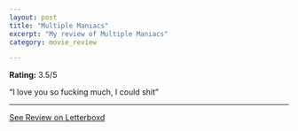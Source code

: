 ```yaml
---
layout: post
title: "Multiple Maniacs"
excerpt: "My review of Multiple Maniacs"
category: movie_review

---
```


**Rating:** 3.5/5

“I love you so fucking much, I could shit”

<hr>

[See Review on Letterboxd](https://boxd.it/20BPEL)
